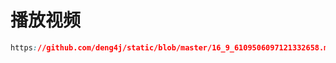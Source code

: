 # 播放视频
```css
https://github.com/deng4j/static/blob/master/16_9_6109506097121332658.mp4?raw=true
```
